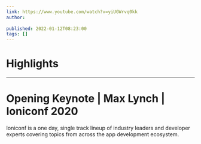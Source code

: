 ```yaml
---
link: https://www.youtube.com/watch?v=yiUGWrvq0kk
author: 
   
published: 2022-01-12T08:23:00
tags: []
---
```

# Highlights


---
# Opening Keynote | Max Lynch | Ioniconf 2020
Ioniconf is a one day, single track lineup of industry leaders and developer experts covering topics from across the app development ecosystem.